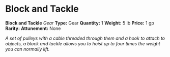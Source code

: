 # Block and Tackle

**Block and Tackle**
_Gear_
**Type:** Gear
**Quantity:** 1
**Weight:** 5 lb
**Price:** 1 gp
**Rarity:** 
**Attunement:** None

*A set of pulleys with a cable threaded through them and a hook to attach to objects, a block and tackle allows you to hoist up to four times the weight you can normally lift.*